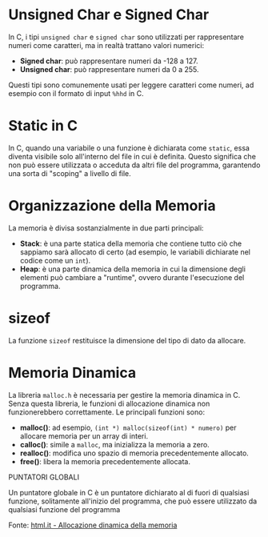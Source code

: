 # Unsigned Char e Signed Char

In C, i tipi `unsigned char` e `signed char` sono utilizzati per rappresentare numeri come caratteri, ma in realtà trattano valori numerici:

- **Signed char**: può rappresentare numeri da -128 a 127.
- **Unsigned char**: può rappresentare numeri da 0 a 255.

Questi tipi sono comunemente usati per leggere caratteri come numeri, ad esempio con il formato di input `%hhd` in C.

# Static in C

In C, quando una variabile o una funzione è dichiarata come `static`, essa diventa visibile solo all'interno del file in cui è definita. Questo significa che non può essere utilizzata o acceduta da altri file del programma, garantendo una sorta di "scoping" a livello di file.

# Organizzazione della Memoria

La memoria è divisa sostanzialmente in due parti principali:

- **Stack**: è una parte statica della memoria che contiene tutto ciò che sappiamo sarà allocato di certo (ad esempio, le variabili dichiarate nel codice come un `int`).
- **Heap**: è una parte dinamica della memoria in cui la dimensione degli elementi può cambiare a "runtime", ovvero durante l'esecuzione del programma.

# sizeof

La funzione `sizeof` restituisce la dimensione del tipo di dato da allocare.

# Memoria Dinamica

La libreria `malloc.h` è necessaria per gestire la memoria dinamica in C. Senza questa libreria, le funzioni di allocazione dinamica non funzionerebbero correttamente. Le principali funzioni sono:

- **malloc()**: ad esempio, `(int *) malloc(sizeof(int) * numero)` per allocare memoria per un array di interi.
- **calloc()**: simile a `malloc`, ma inizializza la memoria a zero.
- **realloc()**: modifica uno spazio di memoria precedentemente allocato.
- **free()**: libera la memoria precedentemente allocata.

PUNTATORI GLOBALI

Un puntatore globale in C è un puntatore dichiarato al di fuori di qualsiasi funzione, solitamente all'inizio del programma, che può essere utilizzato da qualsiasi funzione del programma



Fonte: [html.it - Allocazione dinamica della memoria](https://www.html.it/pag/15416/allocazione-dinamica-della-memoria/)
